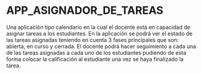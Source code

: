 # APP_ASIGNADOR_DE_TAREAS
Una aplicación tipo calendario en la cual el docente está en capacidad de asignar tareas a los estudiantes. En la aplicación se podrá ver el estado de las tareas asignadas teniendo en cuenta 3 fases principales que son: abierta, en curso y cerrada. El docente podrá hacer seguimiento a cada una de las tareas asignadas a cada uno de los estudiantes pudiendo de esta forma colocar la calificación al estudiante una vez se haya finalizado la tarea.
